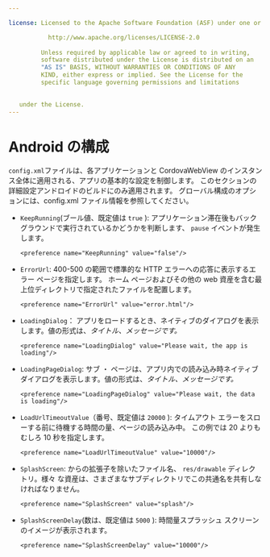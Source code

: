 ```yaml
---

license: Licensed to the Apache Software Foundation (ASF) under one or more contributor license agreements. See the NOTICE file distributed with this work for additional information regarding copyright ownership. The ASF licenses this file to you under the Apache License, Version 2.0 (the "License"); you may not use this file except in compliance with the License. You may obtain a copy of the License at

           http://www.apache.org/licenses/LICENSE-2.0
    
         Unless required by applicable law or agreed to in writing,
         software distributed under the License is distributed on an
         "AS IS" BASIS, WITHOUT WARRANTIES OR CONDITIONS OF ANY
         KIND, either express or implied. See the License for the
         specific language governing permissions and limitations
    

   under the License.
---
```


# Android の構成

`config.xml`ファイルは、各アプリケーションと CordovaWebView のインスタンス全体に適用される、アプリの基本的な設定を制御します。 このセクションの詳細設定アンドロイドのビルドにのみ適用されます。 グローバル構成のオプションには、config.xml ファイル情報を参照してください。

*   `KeepRunning`(ブール値、既定値は `true` ): アプリケーション滞在後もバック グラウンドで実行されているかどうかを判断します、 `pause` イベントが発生します。
    
        <preference name="KeepRunning" value="false"/>
        

*   `ErrorUrl`: 400-500 の範囲で標準的な HTTP エラーへの応答に表示するエラー ページを指定します。 ホーム ページおよびその他の web 資産を含む最上位ディレクトリで指定されたファイルを配置します。
    
        <preference name="ErrorUrl" value="error.html"/>
        

*   `LoadingDialog`： アプリをロードするとき、ネイティブのダイアログを表示します。値の形式は、*タイトル、メッセージです。*
    
        <preference name="LoadingDialog" value="Please wait, the app is loading"/>
        

*   `LoadingPageDialog`: サブ ・ ページは、アプリ内での読み込み時ネイティブ ダイアログを表示します。値の形式は、*タイトル、メッセージです。*
    
        <preference name="LoadingPageDialog" value="Please wait, the data is loading"/>
        

*   `LoadUrlTimeoutValue`（番号、既定値は `20000` ): タイムアウト エラーをスローする前に待機する時間の量、ページの読み込み中。 この例では 20 よりもむしろ 10 秒を指定します。
    
        <preference name="LoadUrlTimeoutValue" value="10000"/>
        

*   `SplashScreen`: からの拡張子を除いたファイル名、 `res/drawable` ディレクトリ。様々 な資産は、さまざまなサブディレクトリでこの共通名を共有しなければなりません。
    
        <preference name="SplashScreen" value="splash"/>
        

*   `SplashScreenDelay`(数は、既定値は `5000` ): 時間量スプラッシュ スクリーンのイメージが表示されます。
    
        <preference name="SplashScreenDelay" value="10000"/>